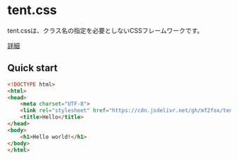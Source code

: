 # tent.css
tent.cssは、クラス名の指定を必要としないCSSフレームワークです。

[詳細](https://mf2fox.github.io/tent-css/)

## Quick start
```html
<!DOCTYPE html>
<html>
<head>
    <meta charset="UTF-8">
    <link rel="stylesheet" href="https://cdn.jsdelivr.net/gh/mf2fox/tent-css/tent.min.css">
    <title>Hello</title>
</head>
<body>
    <h1>Hello world!</h1>
</body>
</html>
```